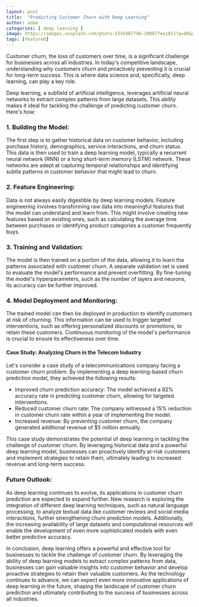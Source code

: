```yaml
---
layout: post
title:  "Predicting Customer Churn with Deep Learning"
author: adam
categories: [ deep learning ]
image: https://images.unsplash.com/photo-1545987796-200677ee1011?q=80&w=2940&auto=format&fit=crop&ixlib=rb-4.0.3&ixid=M3wxMjA3fDB8MHxwaG90by1wYWdlfHx8fGVufDB8fHx8fA%3D%3D
tags: [featured]
---
```


Customer churn, the loss of customers over time, is a significant challenge for businesses across all industries. In today's competitive landscape, understanding why customers churn and proactively preventing it is crucial for long-term success. This is where data science and, specifically, deep learning, can play a key role.

Deep learning, a subfield of artificial intelligence, leverages artificial neural networks to extract complex patterns from large datasets. This ability makes it ideal for tackling the challenge of predicting customer churn. Here's how:

### 1. Building the Model:

The first step is to gather historical data on customer behavior, including purchase history, demographics, service interactions, and churn status. This data is then used to train a deep learning model, typically a recurrent neural network (RNN) or a long short-term memory (LSTM) network. These networks are adept at capturing temporal relationships and identifying subtle patterns in customer behavior that might lead to churn.

### 2. Feature Engineering:

Data is not always easily digestible by deep learning models. Feature engineering involves transforming raw data into meaningful features that the model can understand and learn from. This might involve creating new features based on existing ones, such as calculating the average time between purchases or identifying product categories a customer frequently buys.

### 3. Training and Validation:

The model is then trained on a portion of the data, allowing it to learn the patterns associated with customer churn. A separate validation set is used to evaluate the model's performance and prevent overfitting. By fine-tuning the model's hyperparameters, such as the number of layers and neurons, its accuracy can be further improved.

### 4. Model Deployment and Monitoring:

The trained model can then be deployed in production to identify customers at risk of churning. This information can be used to trigger targeted interventions, such as offering personalized discounts or promotions, to retain these customers. Continuous monitoring of the model's performance is crucial to ensure its effectiveness over time.

#### Case Study: Analyzing Churn in the Telecom Industry

Let's consider a case study of a telecommunications company facing a customer churn problem. By implementing a deep learning-based churn prediction model, they achieved the following results:

- Improved churn prediction accuracy: The model achieved a 92% accuracy rate in predicting customer churn, allowing for targeted interventions.
- Reduced customer churn rate: The company witnessed a 15% reduction in customer churn rate within a year of implementing the model.
- Increased revenue: By preventing customer churn, the company generated additional revenue of $5 million annually.

This case study demonstrates the potential of deep learning in tackling the challenge of customer churn. By leveraging historical data and a powerful deep learning model, businesses can proactively identify at-risk customers and implement strategies to retain them, ultimately leading to increased revenue and long-term success.

### Future Outlook:

As deep learning continues to evolve, its applications in customer churn prediction are expected to expand further. New research is exploring the integration of different deep learning techniques, such as natural language processing, to analyze textual data like customer reviews and social media interactions, further strengthening churn prediction models. Additionally, the increasing availability of large datasets and computational resources will enable the development of even more sophisticated models with even better predictive accuracy.

In conclusion, deep learning offers a powerful and effective tool for businesses to tackle the challenge of customer churn. By leveraging the ability of deep learning models to extract complex patterns from data, businesses can gain valuable insights into customer behavior and develop proactive strategies to retain their valuable customers. As the technology continues to advance, we can expect even more innovative applications of deep learning in the future, shaping the landscape of customer churn prediction and ultimately contributing to the success of businesses across all industries.